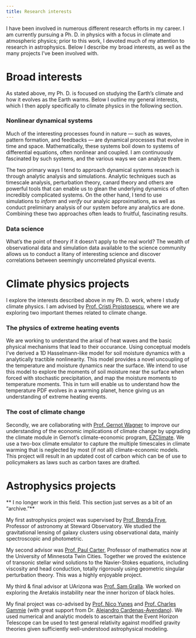 ```yaml
---
title: Research interests
---
```


I have been involved in numerous different research efforts in my career. I am currently pursuing a Ph. D. in physics with a focus in climate and atmospheric physics; prior to this work, I devoted much of my attention to research in astrophysics. Below I describe my broad interests, as well as the many projects I’ve been involved with. 

# Broad interests

As stated above, my Ph. D. is focused on studying the Earth’s climate and how it evolves as the Earth warms. Below I outline my general interests, which I then apply specifically to climate physics in the following section. 

### Nonlinear dynamical systems

Much of the interesting processes found in nature — such as waves, pattern formation, and feedbacks — are dynamical processes that evolve in time and space. Mathematically, these systems boil down to systems of differential equations, often nonlinear and coupled. I am continuously fascinated by such systems, and the various ways we can analyze them. 

The two primary ways I tend to approach dynamical systems reseach is through analytic analysis and simulations. Analytic techniques such as timescale analysis, perturbation theory, canard theory and others are powerful tools that can enable us to glean the underlying dynamics of often incredibly complicated systems. On the other hand, I tend to use simulations to *inform* and *verify* our analyic approximations, as well as conduct preliminary analysis of our system before any analytics are done. Combining these two approaches often leads to fruitful, fascinating results. 

### Data science 

What’s the point of theory if it doesn’t apply to the real world? The wealth of observational data and simulation data available to the science community allows us to conduct a litany of interesting science and discover correlations between seemingly uncorrelated physical events.

# Climate physics projects

I explore the interests described above in my Ph. D. work, where I study climate physics. I am advised by [Prof. Cristi Proistosescu](https://cristi.web.illinois.edu/), where we are exploring two important themes related to climate change. 

### The physics of extreme heating events 
We are working to understand the arisal of heat waves and the basic physical mechanisms that lead to their occurance. Using conceptual models I’ve derived a 1D Hasselmann-like model for soil moisture dynamics with a analytically tractible nonlinearity. This model provides a novel uncoupling of the temperature and moisture dynamics near the surface. We intend to use this model to explore the moments of soil moisture near the surface when forced with stochastic precipitation, and map the moisture moments to temperature moments.  This in turn will enable us to understand how the temperature PDF evolves in a warming planet, hence giving us an understanding of extreme heating events. 

### The cost of climate change 
Secondly, we are collaborating with [Prof. Gernot Wagner](gwagner.com) to improve our understanding of the economic implications of climate change by upgrading the climate module in Gernot’s climate-economic program, [EZClimate](https://github.com/Litterman/EZClimate). We use a two-box climate emulator to capture the multiple timescales in climate warming that is neglected by most (if not all) climate-economic models. This project will result in an updated cost of carbon which can be of use to policymakers as laws such as carbon taxes are drafted. 

# Astrophysics projects 

** I no longer work in this field. This section just serves as a bit of an “archive.”**

My first astrophysics project was supervised by [Prof. Brenda Frye](https://www.as.arizona.edu/people/faculty/brenda-frye), Professor of astronomy at Steward Observatory. We studied the gravitational lensing of galaxy clusters using observational data, mainly spectroscopic and photometric. 

My second advisor was [Prof. Paul Carter](http://www-users.math.umn.edu/~pcarter/index.html), Professor of mathematics now at the University of Minnesota Twin Cities. Together we proved the existence of transonic stellar wind solutions to the Navier-Stokes equations, including viscosity and head conduction, totally rigorously using geometric singular perturbation theory. This was a highly enjoyable project. 

My third & final advisor at UArizona was [Prof. Sam Gralla](http://u.arizona.edu/~sgralla/). We worked on exploring the Aretakis instability near the inner horizon of black holes.

My final project was co-advised by [Prof. Nico Yunes](https://physics.illinois.edu/people/directory/profile/nyunes) and [Prof. Charles Gammie](https://physics.illinois.edu/people/directory/profile/gammie) (with great support from Dr. [Alejandro Cardenas-Avendano](https://alejandroc137.bitbucket.io/)). We used numerical and analytic models to ascertain that the Event Horizon Telescope can be used to test general relativity against modified gravity theories given sufficiently well-understood astrophysical modeling. 